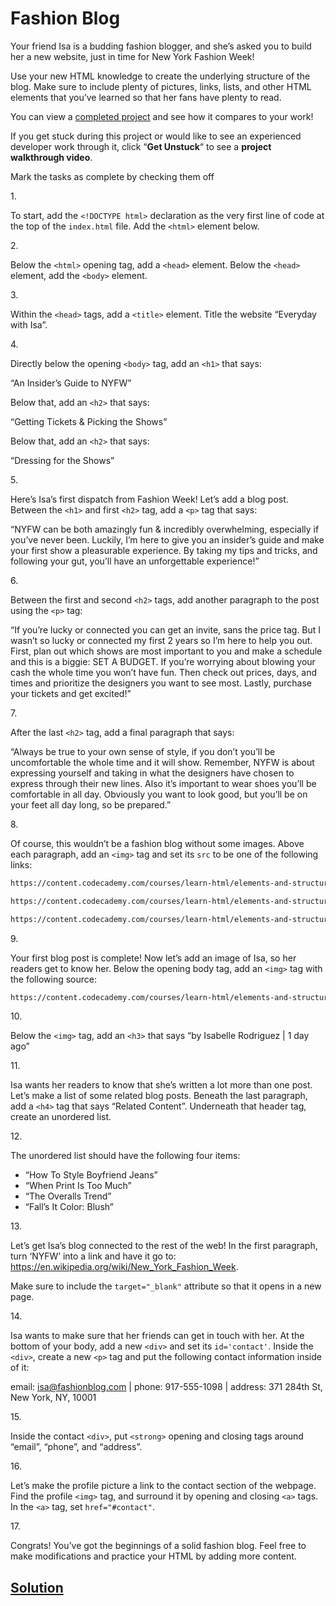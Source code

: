 # Fashion Blog

Your friend Isa is a budding fashion blogger, and she’s asked you to
build her a new website, just in time for New York Fashion Week!

Use your new HTML knowledge to create the underlying structure of the
blog. Make sure to include plenty of pictures, links, lists, and other
HTML elements that you’ve learned so that her fans have plenty to read.

You can view a <a
href="https://content.codecademy.com/courses/learn-html/elements-and-structure/fashion.html"
class="e14vpv2g1 gamut-xro1w8-ResetElement-Anchor-AnchorBase e1bhhzie0"
target="_blank" rel="noopener">completed project</a> and see how it
compares to your work!

If you get stuck during this project or would like to see an experienced
developer work through it, click “**Get Unstuck**“ to see a **project
walkthrough video**.



Mark the tasks as complete by checking them off

1\.

To start, add the `<!DOCTYPE html>` declaration as the very first line
of code at the top of the `index.html` file. Add the `<html>` element
below.

2\.

Below the `<html>` opening tag, add a `<head>` element. Below the
`<head>` element, add the `<body>` element.

3\.

Within the `<head>` tags, add a `<title>` element. Title the website
“Everyday with Isa”.

4\.

Directly below the opening `<body>` tag, add an `<h1>` that says:

“An Insider’s Guide to NYFW”

Below that, add an `<h2>` that says:

“Getting Tickets & Picking the Shows”

Below that, add an `<h2>` that says:

“Dressing for the Shows”

5\.

Here’s Isa’s first dispatch from Fashion Week! Let’s add a blog post.
Between the `<h1>` and first `<h2>` tag, add a `<p>` tag that says:

“NYFW can be both amazingly fun & incredibly overwhelming, especially if
you’ve never been. Luckily, I’m here to give you an insider’s guide and
make your first show a pleasurable experience. By taking my tips and
tricks, and following your gut, you’ll have an unforgettable
experience!”

6\.

Between the first and second `<h2>` tags, add another paragraph to the
post using the `<p>` tag:

“If you’re lucky or connected you can get an invite, sans the price tag.
But I wasn’t so lucky or connected my first 2 years so I’m here to help
you out. First, plan out which shows are most important to you and make
a schedule and this is a biggie: SET A BUDGET. If you’re worrying about
blowing your cash the whole time you won’t have fun. Then check out
prices, days, and times and prioritize the designers you want to see
most. Lastly, purchase your tickets and get excited!”

7\.

After the last `<h2>` tag, add a final paragraph that says:

“Always be true to your own sense of style, if you don’t you’ll be
uncomfortable the whole time and it will show. Remember, NYFW is about
expressing yourself and taking in what the designers have chosen to
express through their new lines. Also it’s important to wear shoes
you’ll be comfortable in all day. Obviously you want to look good, but
you’ll be on your feet all day long, so be prepared.”

8\.

Of course, this wouldn’t be a fashion blog without some images. Above
each paragraph, add an `<img>` tag and set its `src` to be one of the
following links:

``` html
https://content.codecademy.com/courses/learn-html/elements-and-structure/image-one.jpeg
```

``` html
https://content.codecademy.com/courses/learn-html/elements-and-structure/image-two.jpeg
```

``` html
https://content.codecademy.com/courses/learn-html/elements-and-structure/image-three.jpeg
```

9\.

Your first blog post is complete! Now let’s add an image of Isa, so her
readers get to know her. Below the opening body tag, add an `<img>` tag
with the following source:

``` html
https://content.codecademy.com/courses/learn-html/elements-and-structure/profile.jpg
```

10\.

Below the `<img>` tag, add an `<h3>` that says “by Isabelle Rodriguez \|
1 day ago”

11\.

Isa wants her readers to know that she’s written a lot more than one
post. Let’s make a list of some related blog posts. Beneath the last
paragraph, add a `<h4>` tag that says “Related Content”. Underneath that
header tag, create an unordered list.

12\.

The unordered list should have the following four items:

- “How To Style Boyfriend Jeans”
- “When Print Is Too Much”
- “The Overalls Trend”
- “Fall’s It Color: Blush”

13\.

Let’s get Isa’s blog connected to the rest of the web! In the first
paragraph, turn ‘NYFW’ into a link and have it go to:
<a href="https://en.wikipedia.org/wiki/New_York_Fashion_Week"
class="e14vpv2g1 gamut-xro1w8-ResetElement-Anchor-AnchorBase e1bhhzie0"
target="_blank"
rel="noopener">https://en.wikipedia.org/wiki/New_York_Fashion_Week</a>.

Make sure to include the `target="_blank"` attribute so that it opens in
a new page.

14\.

Isa wants to make sure that her friends can get in touch with her. At
the bottom of your body, add a new `<div>` and set its `id='contact'`.
Inside the `<div>`, create a new `<p>` tag and put the following contact
information inside of it:

email: <a href="mailto:isa@fashionblog.com"
class="e14vpv2g1 gamut-xro1w8-ResetElement-Anchor-AnchorBase e1bhhzie0"
target="_blank">isa@fashionblog.com</a> \| phone: 917-555-1098 \|
address: 371 284th St, New York, NY, 10001

15\.

Inside the contact `<div>`, put `<strong>` opening and closing tags
around “email”, “phone”, and “address”.

16\.

Let’s make the profile picture a link to the contact section of the
webpage. Find the profile `<img>` tag, and surround it by opening and
closing `<a>` tags. In the `<a>` tag, set `href="#contact"`.

17\.

Congrats! You’ve got the beginnings of a solid fashion blog. Feel free
to make modifications and practice your HTML by adding more content.

## [Solution](https://datttrian.github.io/codecademy/fundamentals-of-html/html-fashion-blog/index.html)
